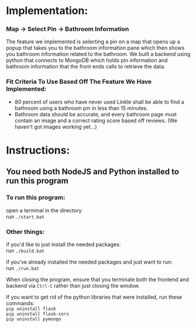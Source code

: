 # Implementation:

### Map -> Select Pin -> Bathroom Information

The feature we implemented is selecting a pin on a map that 
opens up a popup that takes you to the bathroom information pane 
which then shows you bathroom information related to the bathroom. 
We built a backend using python that connects to MongoDB which holds
pin information and bathroom information that the front ends calls to 
retrieve the data. 

### Fit Criteria To Use Based Off The Feature We Have Implemented: 
- 80 percent of users who have never used Linkle shall be able to find a bathroom using a bathroom pin in less than 15 minutes.
- Bathroom data should be accurate, and every bathroom page must contain an image and a correct rating score based off reviews. (We haven't got images working yet...)




# Instructions:  

## You need both NodeJS and Python installed to run this program  


### To run this program:  
open a terminal in the directory  
run `./start.bat`  


### Other things:  
if you'd like to just install the needed packages:  
run `./build.bat`  

if you've already installed the needed packages and just want to run:  
run `./run.bat`  

When closing the program, ensure that you terminate both the frontend and backend via `Ctrl-C` rather than just closing the window.  

If you want to get rid of the python libraries that were installed, run these commands:  
`pip uninstall flask`  
`pip uninstall flask-cors`  
`pip uninstall pymongo`